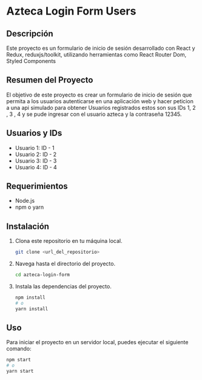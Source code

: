 # Azteca Login Form Users

## Descripción
Este proyecto es un formulario de inicio de sesión desarrollado con React y Redux, reduxjs/toolkit, utilizando herramientas como React Router Dom, Styled Components

## Resumen del Proyecto
El objetivo de este proyecto es crear un formulario de inicio de sesión que permita a los usuarios autenticarse en una aplicación web y hacer peticion a una api simulado para obtener Usuarios registrados estos son sus IDs 1, 2 , 3 , 4  y se pude ingresar con el usuario azteca y la contraseña 12345.

## Usuarios y IDs
- Usuario 1: ID - 1
- Usuario 2: ID - 2
- Usuario 3: ID - 3
- Usuario 4: ID - 4

## Requerimientos
- Node.js
- npm o yarn

## Instalación
1. Clona este repositorio en tu máquina local.
    ```bash
    git clone <url_del_repositorio>
    ```

2. Navega hasta el directorio del proyecto.
    ```bash
    cd azteca-login-form
    ```

3. Instala las dependencias del proyecto.
    ```bash
    npm install
    # o
    yarn install
    ```

## Uso
Para iniciar el proyecto en un servidor local, puedes ejecutar el siguiente comando:
```bash
npm start
# o
yarn start